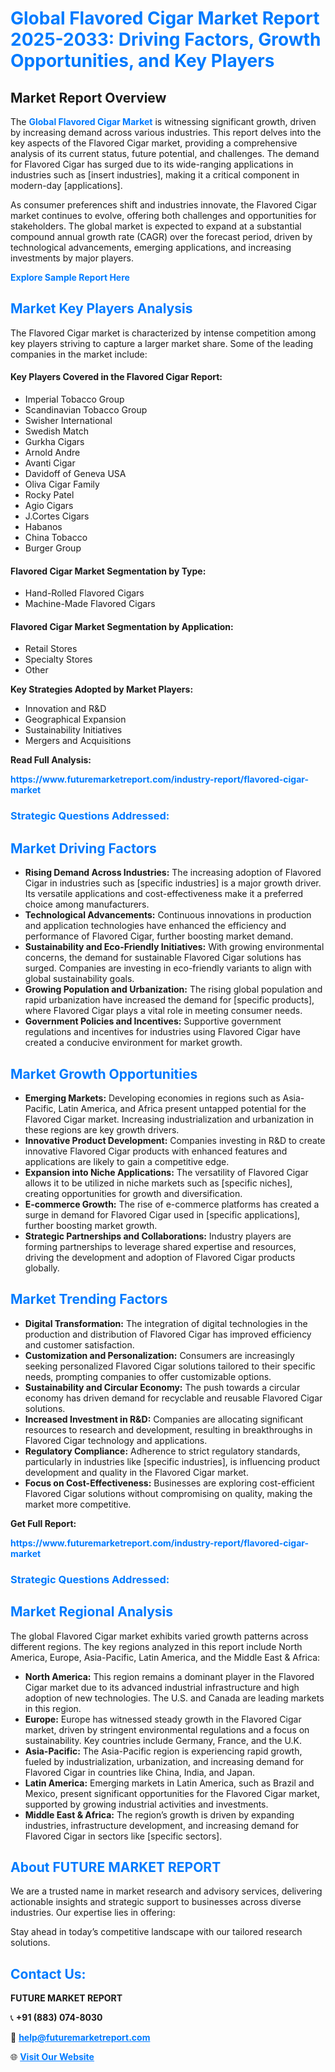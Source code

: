<h1 style="color: #007BFF;">Global Flavored Cigar Market Report 2025-2033: Driving Factors, Growth Opportunities, and Key Players</h1>

<section id="overview">
<h2>Market Report Overview</h2>
<p>The <a href="https://www.futuremarketreport.com/industry-report/flavored-cigar-market" style="color: #007BFF; text-decoration: none;"><strong>Global Flavored Cigar Market</strong></a> is witnessing significant growth, driven by increasing demand across various industries. This report delves into the key aspects of the Flavored Cigar market, providing a comprehensive analysis of its current status, future potential, and challenges. The demand for Flavored Cigar has surged due to its wide-ranging applications in industries such as [insert industries], making it a critical component in modern-day [applications].</p>
<p>As consumer preferences shift and industries innovate, the Flavored Cigar market continues to evolve, offering both challenges and opportunities for stakeholders. The global market is expected to expand at a substantial compound annual growth rate (CAGR) over the forecast period, driven by technological advancements, emerging applications, and increasing investments by major players.</p>
</section>

<section id="overview">
<p><a href="https://www.futuremarketreport.com/request-sample/reportId=51475" style="color: #007BFF; text-decoration: none;"><strong>Explore Sample Report Here</strong></a></p>
</section>

<section id="key-players">
<h2 style="color: #007BFF;">Market Key Players Analysis</h2>
<p>The Flavored Cigar market is characterized by intense competition among key players striving to capture a larger market share. Some of the leading companies in the market include:</p>
<h4>Key Players Covered in the Flavored Cigar Report:</h4>
<ul><li>Imperial Tobacco Group</li><li>Scandinavian Tobacco Group</li><li>Swisher International</li><li>Swedish Match</li><li>Gurkha Cigars</li><li>Arnold Andre</li><li>Avanti Cigar</li><li>Davidoff of Geneva USA</li><li>Oliva Cigar Family</li><li>Rocky Patel</li><li>Agio Cigars</li><li>J.Cortes Cigars</li><li>Habanos</li><li>China Tobacco</li><li>Burger Group</li></ul>
<h4>Flavored Cigar Market Segmentation by Type:</h4>
<ul><li>Hand-Rolled Flavored Cigars</li><li>Machine-Made Flavored Cigars</li></ul>

<h4>Flavored Cigar Market Segmentation by Application:</h4>
<ul><li>Retail Stores</li><li>Specialty Stores</li><li>Other</li></ul>
<p><strong>Key Strategies Adopted by Market Players:</strong></p>
<ul>
<li>Innovation and R&D</li>
<li>Geographical Expansion</li>
<li>Sustainability Initiatives</li>
<li>Mergers and Acquisitions</li>
</ul>
</section>

<section>
<p><strong>Read Full Analysis: </strong></p><a href="https://www.futuremarketreport.com/industry-report/flavored-cigar-market" style="color: #007BFF; text-decoration: none;"><strong>https://www.futuremarketreport.com/industry-report/flavored-cigar-market</strong></a>
<h3 style="color: #007BFF;">Strategic Questions Addressed:</h3>
</section>

<section id="driving-factors">
<h2 style="color: #007BFF;">Market Driving Factors</h2>
<ul>
<li><strong>Rising Demand Across Industries:</strong> The increasing adoption of Flavored Cigar in industries such as [specific industries] is a major growth driver. Its versatile applications and cost-effectiveness make it a preferred choice among manufacturers.</li>
<li><strong>Technological Advancements:</strong> Continuous innovations in production and application technologies have enhanced the efficiency and performance of Flavored Cigar, further boosting market demand.</li>
<li><strong>Sustainability and Eco-Friendly Initiatives:</strong> With growing environmental concerns, the demand for sustainable Flavored Cigar solutions has surged. Companies are investing in eco-friendly variants to align with global sustainability goals.</li>
<li><strong>Growing Population and Urbanization:</strong> The rising global population and rapid urbanization have increased the demand for [specific products], where Flavored Cigar plays a vital role in meeting consumer needs.</li>
<li><strong>Government Policies and Incentives:</strong> Supportive government regulations and incentives for industries using Flavored Cigar have created a conducive environment for market growth.</li>
</ul>
</section>

<section id="growth-opportunities">
<h2 style="color: #007BFF;">Market Growth Opportunities</h2>
<ul>
<li><strong>Emerging Markets:</strong> Developing economies in regions such as Asia-Pacific, Latin America, and Africa present untapped potential for the Flavored Cigar market. Increasing industrialization and urbanization in these regions are key growth drivers.</li>
<li><strong>Innovative Product Development:</strong> Companies investing in R&D to create innovative Flavored Cigar products with enhanced features and applications are likely to gain a competitive edge.</li>
<li><strong>Expansion into Niche Applications:</strong> The versatility of Flavored Cigar allows it to be utilized in niche markets such as [specific niches], creating opportunities for growth and diversification.</li>
<li><strong>E-commerce Growth:</strong> The rise of e-commerce platforms has created a surge in demand for Flavored Cigar used in [specific applications], further boosting market growth.</li>
<li><strong>Strategic Partnerships and Collaborations:</strong> Industry players are forming partnerships to leverage shared expertise and resources, driving the development and adoption of Flavored Cigar products globally.</li>
</ul>
</section>

<section id="trending-factors">
<h2 style="color: #007BFF;">Market Trending Factors</h2>
<ul>
<li><strong>Digital Transformation:</strong> The integration of digital technologies in the production and distribution of Flavored Cigar has improved efficiency and customer satisfaction.</li>
<li><strong>Customization and Personalization:</strong> Consumers are increasingly seeking personalized Flavored Cigar solutions tailored to their specific needs, prompting companies to offer customizable options.</li>
<li><strong>Sustainability and Circular Economy:</strong> The push towards a circular economy has driven demand for recyclable and reusable Flavored Cigar solutions.</li>
<li><strong>Increased Investment in R&D:</strong> Companies are allocating significant resources to research and development, resulting in breakthroughs in Flavored Cigar technology and applications.</li>
<li><strong>Regulatory Compliance:</strong> Adherence to strict regulatory standards, particularly in industries like [specific industries], is influencing product development and quality in the Flavored Cigar market.</li>
<li><strong>Focus on Cost-Effectiveness:</strong> Businesses are exploring cost-efficient Flavored Cigar solutions without compromising on quality, making the market more competitive.</li>
</ul>
</section>

<section>
<p><strong>Get Full Report: </strong></p><a href="https://www.futuremarketreport.com/industry-report/flavored-cigar-market" style="color: #007BFF; text-decoration: none;"><strong>https://www.futuremarketreport.com/industry-report/flavored-cigar-market</strong></a>
<h3 style="color: #007BFF;">Strategic Questions Addressed:</h3>
</section>


<section id="regional-analysis">
<h2 style="color: #007BFF;">Market Regional Analysis</h2>
<p>The global Flavored Cigar market exhibits varied growth patterns across different regions. The key regions analyzed in this report include North America, Europe, Asia-Pacific, Latin America, and the Middle East & Africa:</p>
<ul>
<li><strong>North America:</strong> This region remains a dominant player in the Flavored Cigar market due to its advanced industrial infrastructure and high adoption of new technologies. The U.S. and Canada are leading markets in this region.</li>
<li><strong>Europe:</strong> Europe has witnessed steady growth in the Flavored Cigar market, driven by stringent environmental regulations and a focus on sustainability. Key countries include Germany, France, and the U.K.</li>
<li><strong>Asia-Pacific:</strong> The Asia-Pacific region is experiencing rapid growth, fueled by industrialization, urbanization, and increasing demand for Flavored Cigar in countries like China, India, and Japan.</li>
<li><strong>Latin America:</strong> Emerging markets in Latin America, such as Brazil and Mexico, present significant opportunities for the Flavored Cigar market, supported by growing industrial activities and investments.</li>
<li><strong>Middle East & Africa:</strong> The region’s growth is driven by expanding industries, infrastructure development, and increasing demand for Flavored Cigar in sectors like [specific sectors].</li>
</ul>
</section>

<footer>
<h2 style="color: #007BFF;">About FUTURE MARKET REPORT</h2>
<p>We are a trusted name in market research and advisory services, delivering actionable insights and strategic support to businesses across diverse industries. Our expertise lies in offering:</p>

<p>Stay ahead in today’s competitive landscape with our tailored research solutions.</p>

<h2 style="color: #007BFF;">Contact Us:</h2>
<p><strong>FUTURE MARKET REPORT</strong></p>
<p>📞 <strong>+91 (883) 074-8030</strong></p>
<p>📧 <strong><a href="mailto:help@futuremarketreport.com" style="color: #007BFF;">help@futuremarketreport.com</a></strong></p>
<p>🌐 <strong><a href="https://www.futuremarketreport.com/" style="color: #007BFF;">Visit Our Website</a></strong></p>
</footer>